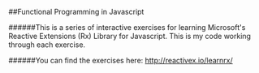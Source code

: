 ##Functional Programming in Javascript

######This is a series of interactive exercises for learning Microsoft's Reactive Extensions (Rx) Library for Javascript. This is my code working through each exercise.

######You can find the exercises here: http://reactivex.io/learnrx/
